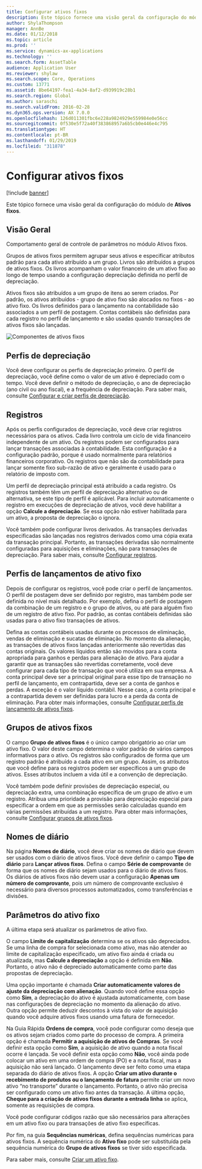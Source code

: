 ```yaml
---
title: Configurar ativos fixos
description: Este tópico fornece uma visão geral da configuração do módulo de ativos fixos.
author: ShylaThompson
manager: AnnBe
ms.date: 01/12/2018
ms.topic: article
ms.prod: ''
ms.service: dynamics-ax-applications
ms.technology: ''
ms.search.form: AssetTable
audience: Application User
ms.reviewer: shylaw
ms.search.scope: Core, Operations
ms.custom: 13771
ms.assetid: 8be64197-fea1-4a34-8af2-d939919c28b1
ms.search.region: Global
ms.author: saraschi
ms.search.validFrom: 2016-02-28
ms.dyn365.ops.version: AX 7.0.0
ms.openlocfilehash: 126d011301fbc6e228a9824929e559984e0e56cc
ms.sourcegitcommit: 0f530e5f72a40f383868957a6b5cb0e446e4c795
ms.translationtype: HT
ms.contentlocale: pt-BR
ms.lasthandoff: 01/29/2019
ms.locfileid: "311878"
---
```

# <a name="set-up-fixed-assets"></a>Configurar ativos fixos

[!include [banner](../includes/banner.md)]

Este tópico fornece uma visão geral da configuração do módulo de **Ativos fixos**.

## <a name="overview"></a>Visão Geral

Comportamento geral de controle de parâmetros no módulo Ativos fixos.

Grupos de ativos fixos permitem agrupar seus ativos e especificar atributos padrão para cada ativo atribuído a um grupo. Livros são atribuídos a grupos de ativos fixos. Os livros acompanham o valor financeiro de um ativo fixo ao longo de tempo usando a configuração depreciação definida no perfil de depreciação.

Ativos fixos são atribuídos a um grupo de itens ao serem criados. Por padrão, os ativos atribuídos - grupo de ativo fixo são alocados no fixos - ao ativo fixo. Os livros definidos para o lançamento na contabilidade são associados a um perfil de postagem. Contas contábeis são definidas para cada registro no perfil de lançamento e são usadas quando transações de ativos fixos são lançadas.

![Componentes de ativos fixos](./media/FAComponents_Updated.png)

## <a name="depreciation-profiles"></a>Perfis de depreciação

Você deve configurar os perfis de depreciação primeiro. O perfil de depreciação, você define como o valor de um ativo é depreciado com o tempo. Você deve definir o método de depreciação, o ano de depreciação (ano civil ou ano fiscal), e a frequência de depreciação. Para saber mais, consulte [Configurar e criar perfis de depreciação](tasks/set-up-depreciation-profiles.md).

## <a name="books"></a>Registros

Após os perfis configurados de depreciação, você deve criar registros necessários para os ativos. Cada livro controla um ciclo de vida financeiro independente de um ativo. Os registros podem ser configurados para lançar transações associadas à contabilidade. Esta configuração é a configuração padrão, porque é usado normalmente para relatórios financeiros corporativo. Os registros que não são da contabilidade para lançar somente fixo sub-razão de ativo e geralmente é usado para o relatório de imposto com.

Um perfil de depreciação principal está atribuído a cada registro. Os registros também têm um perfil de depreciação alternativo ou de alternativa, se este tipo de perfil é aplicável. Para incluir automaticamente o registro em execuções de depreciação de ativos, você deve habilitar a opção **Calcule a depreciação**. Se essa opção não estiver habilitada para um ativo, a proposta de depreciação o ignora.

Você também pode configurar livros derivados. As transações derivadas especificadas são lançadas nos registros derivados como uma cópia exata da transação principal. Portanto, as transações derivadas são normalmente configuradas para aquisições e eliminações, não para transações de depreciação. Para saber mais, consulte [Configurar registros](tasks/set-up-value-models.md).

## <a name="fixed-asset-posting-profiles"></a>Perfis de lançamentos de ativo fixo

Depois de configurar os registros, você pode criar o perfil de lançamentos. O perfil de postagem deve ser definido por registro, mas também pode ser definida no nível mais detalhado. Por exemplo, defina o perfil de postagem da combinação de um registro e o grupo de ativos, ou até para alguém fixo de um registro de ativo fixo. Por padrão, as contas contábeis definidas são usadas para o ativo fixo transações de ativos.

Defina as contas contábeis usadas durante os processos de eliminação, vendas de eliminação e sucatas de eliminação. No momento da alienação, as transações de ativos fixos lançadas anteriormente são revertidas das contas originais. Os valores líquidos então são movidos para a conta apropriada para ganhos e perdas para alienação de ativo. Para ajudar a garantir que as transações são revertidas corretamente, você deve configurar para cada tipo de transação que você utiliza em sua empresa. A conta principal deve ser a principal original para esse tipo de transação no perfil de lançamento, em contrapartida, deve ser a conta de ganhos e perdas. A exceção é o valor líquido contábil. Nesse caso, a conta principal e a contrapartida devem ser definidas para lucro e a perda da conta de eliminação. Para obter mais informações, consulte [Configurar perfis de lançamento de ativos fixos](tasks/set-up-fixed-asset-posting-profiles.md).

## <a name="fixed-asset-groups"></a>Grupos de ativos fixos

O campo **Grupo de ativos fixos** é o único campo obrigatório ao criar um ativo fixo. O valor deste campo determina o valor padrão de vários campos informativos para o ativo. Os registros são configurados de forma que um registro padrão é atribuído a cada ativo em um grupo. Assim, os atributos que você define para os registros podem ser específicos a um grupo de ativos. Esses atributos incluem a vida útil e a convenção de depreciação.

Você também pode definir provisões de depreciação especial, ou depreciação extra, uma combinação específica de um grupo de ativo e um registro. Atribua uma prioridade a provisão para depreciação especial para especificar a ordem em que as permissões serão calculadas quando em várias permissões atribuídas a um registro. Para obter mais informações, consulte [Configurar grupos de ativos fixos](tasks/set-up-fixed-asset-groups.md).

## <a name="journal-names"></a>Nomes de diário

Na página **Nomes de diário**, você deve criar os nomes de diário que devem ser usados com o diário de ativos fixos. Você deve definir o campo **Tipo de diário** para **Lançar ativos fixos**. Defina o campo **Série de comprovante** de forma que os nomes de diário sejam usados para o diário de ativos fixos. Os diários de ativos fixos não devem usar a configuração **Apenas um número de comprovante**, pois um número de comprovante exclusivo é necessário para diversos processos automatizados, como transferências e divisões.

## <a name="fixed-asset-parameters"></a>Parâmetros do ativo fixo

A última etapa será atualizar os parâmetros de ativo fixo.

O campo **Limite de capitalização** determina se os ativos são depreciados. Se uma linha de compra for selecionada como ativo, mas não atender ao limite de capitalização especificado, um ativo fixo ainda é criada ou atualizada, mas **Calcule a depreciação** a opção é definida em **Não**. Portanto, o ativo não é depreciado automaticamente como parte das propostas de depreciação.

Uma opção importante é chamada **Criar automaticamente valores de ajuste da depreciação com alienação**. Quando você define essa opção como **Sim**, a depreciação do ativo é ajustada automaticamente, com base nas configurações de depreciação no momento da alienação do ativo. Outra opção permite deduzir descontos à vista do valor de aquisição quando você adquire ativos fixos usando uma fatura de fornecedor.

Na Guia Rápida **Ordens de compra**, você pode configurar como deseja que os ativos sejam criados como parte do processo de compra. A primeira opção é chamada **Permitir a aquisição de ativos de Compras**. Se você definir esta opção como **Sim**, a aquisição de ativo quando a nota fiscal ocorre é lançada. Se você definir esta opção como **Não**, você ainda pode colocar um ativo em uma ordem de compra (PO) e a nota fiscal, mas a aquisição não será lançado. O lançamento deve ser feito como uma etapa separada do diário de ativos fixos. A opção **Criar um ativo durante o recebimento de produtos ou o lançamento de fatura** permite criar um novo ativo “no transporte” durante o lançamento. Portanto, o ativo não precisa ser configurado como um ativo fixo antes da transação. A última opção, **Cheque para a criação de ativos fixos durante a entrada linha** se aplica, somente as requisições de compra.

Você pode configurar códigos razão que são necessários para alterações em um ativo fixo ou para transações de ativo fixo específicas.

Por fim, na guia **Sequências numéricas**, defina sequências numéricas para ativos fixos. A sequência numérica do **Ativo fixo** pode ser substituída pela sequência numérica do **Grupo de ativos fixos** se tiver sido especificada.

Para saber mais, consulte [Criar um ativo fixo](tasks/create-fixed-asset.md).
